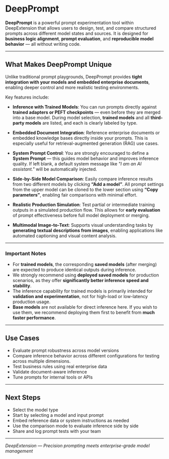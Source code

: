 
# DeepPrompt

**DeepPrompt** is a powerful prompt experimentation tool within DeepExtension that allows users to design, 
test, and compare structured prompts across different model states and sources. It is designed for **business 
logic alignment**, **prompt evaluation**, and **reproducible model behavior** — all without writing code.

---

## What Makes DeepPrompt Unique

Unlike traditional prompt playgrounds, DeepPrompt provides **tight integration with your models and embedded enterprise documents**, enabling deeper control and more realistic testing environments.

Key features include:

- **Inference with Trained Models**: You can run prompts directly against **trained adapters or PEFT checkpoints** — even before they are merged into a base model. During model selection, **trained models** and all **third-party models** are listed, and each is clearly labeled by type.

- **Embedded Document Integration**: Reference enterprise documents or embedded knowledge bases directly 
inside your prompts. This is especially useful for retrieval-augmented generation (RAG) use cases.

- **System Prompt Control**: You are strongly encouraged to define a **System Prompt** — this guides model 
behavior and improves inference quality. If left blank, a default system message like *"I am an AI 
assistant."* will be automatically injected.

- **Side-by-Side Model Comparison**: Easily compare inference results from two different models by clicking 
**“Add a model”**. All prompt settings from the upper model can be cloned to the lower section using **“Copy 
parameters”**, enabling fair comparisons with minimal effort.

- **Realistic Production Simulation**: Test partial or intermediate training outputs in a simulated 
production flow. This allows for **early evaluation** of prompt effectiveness before full model deployment or 
merging.

- **Multimodal Image-to-Text**: Supports visual understanding tasks by **generating textual descriptions from images**, enabling applications like automated captioning and visual content analysis.

---

### Important Notes

- For **trained models**, the corresponding **saved models** (after merging) are expected to produce identical outputs during inference.
- We strongly recommend using **deployed saved models** for production scenarios, as they offer **significantly better inference speed and stability**.
- The inference capability for trained models is primarily intended for **validation and experimentation**, not for high-load or low-latency production usage.
- **Base models** are not available for direct inference here. If you wish to use them, we recommend deploying them first to benefit from **much faster performance**.

---

## Use Cases

- Evaluate prompt robustness across model versions  
- Compare inference behavior across different configurations for testing across multiple dimensions.
- Test business rules using real enterprise data  
- Validate document-aware inference
- Tune prompts for internal tools or APIs

---

## Next Steps

- Select the model type
- Start by selecting a model and input prompt  
- Embed reference data or system instructions as needed  
- Use the comparison mode to evaluate inference side by side  
- Share and log prompt tests with your team

---

*DeepExtension — Precision prompting meets enterprise-grade model management*

